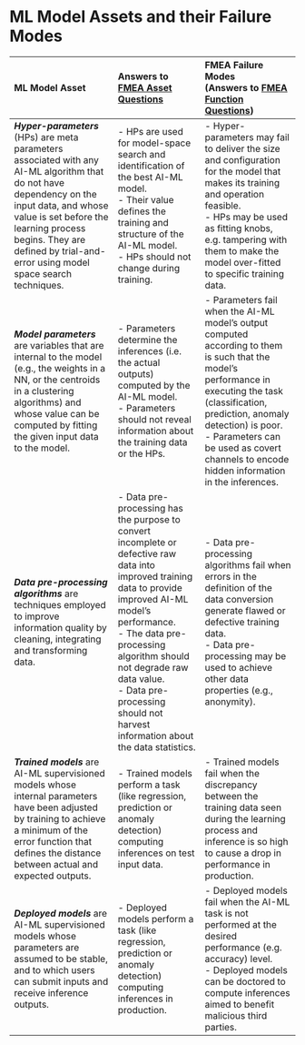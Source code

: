 # ML Model Assets and their Failure Modes

|ML Model Asset|Answers to [FMEA Asset Questions](https://github.com/LaraMauri/STRIDE-AI/blob/main/pages/failure-mode-and-effects-analysis-of-AI-ML-systems.md#functions)|FMEA Failure Modes<br />(Answers to [FMEA Function Questions](https://github.com/LaraMauri/STRIDE-AI/blob/main/pages/failure-mode-and-effects-analysis-of-AI-ML-systems.md#failure-modes))|
|:---|:---|:--|
|**_Hyper-parameters_** (HPs) are meta parameters associated with any AI-ML algorithm that do not have dependency on the input data, and whose value is set before the learning process begins. They are defined by trial-and-error using model space search techniques.|- HPs are used for model-space search and identification of the best AI-ML model.<br />- Their value defines the training and structure of the AI-ML model.<br />- HPs should not change during training.|- Hyper-parameters may fail to deliver the size and configuration for the model that makes its training and operation feasible.<br />- HPs may be used as fitting knobs, e.g. tampering with them to make the model over-fitted to specific training data.|
|**_Model parameters_** are variables that are internal to the model (e.g., the weights in a NN, or the centroids in a clustering algorithms) and whose value can be computed by fitting the given input data to the model.|- Parameters determine the inferences (i.e. the actual outputs) computed by the AI-ML model.<br />- Parameters should not reveal information about the training data or the HPs.|- Parameters fail when the AI-ML model’s output computed according to them is such that the model’s performance in executing the task (classification, prediction, anomaly detection) is poor.<br />- Parameters can be used as covert channels to encode hidden information in the inferences.|
|**_Data pre-processing algorithms_** are techniques employed to improve information quality by cleaning, integrating and transforming data.|- Data pre-processing has the purpose to convert incomplete or defective raw data into improved training data to provide improved AI-ML model’s performance.<br />- The data pre-processing algorithm should not degrade raw data value.<br />- Data pre-processing should not harvest information about the data statistics.|- Data pre-processing algorithms fail when errors in the definition of the data conversion generate flawed or defective training data.<br />- Data pre-processing may be used to achieve other data properties (e.g., anonymity).|
|**_Trained models_** are AI-ML supervisioned models whose internal parameters have been adjusted by training to achieve a minimum of the error function that defines the distance between actual and expected outputs.|- Trained models perform a task (like regression, prediction or anomaly detection) computing inferences on test input data.|- Trained models fail when the discrepancy between the training data seen during the learning process and inference is so high to cause a drop in performance in production.|
|**_Deployed models_** are AI-ML supervisioned models whose parameters are assumed to be stable, and to which users can submit inputs and receive inference outputs.|- Deployed models perform a task (like regression, prediction or anomaly detection) computing inferences in production.|- Deployed models fail when the AI-ML task is not performed at the desired performance (e.g. accuracy) level.<br />- Deployed models can be doctored to compute inferences aimed to benefit malicious third parties.|
